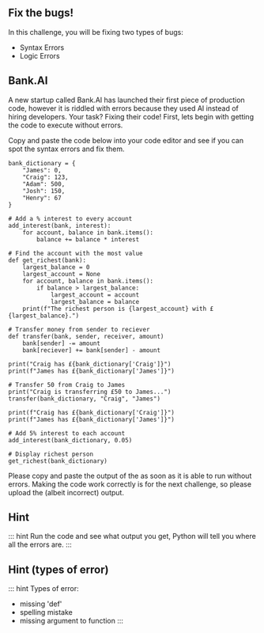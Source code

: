 ## Fix the bugs!
In this challenge, you will be fixing two types of bugs:
- Syntax Errors
- Logic Errors

## Bank.AI
A new startup called Bank.AI has launched their first piece of production code, however it is riddled with errors because they used AI instead of hiring developers.
Your task? Fixing their code! First, lets begin with getting the code to execute without errors.

Copy and paste the code below into your code editor and see if you can spot the syntax errors and fix them.

```python+copy
bank_dictionary = {
    "James": 0,
    "Craig": 123,
    "Adam": 500,
    "Josh": 150,
    "Henry": 67
}

# Add a % interest to every account
add_interest(bank, interest):
    for account, balance in bank.items():
        balance += balance * interest

# Find the account with the most value
def get_richest(bank):
    largest_balance = 0
    largest_account = None
    for account, balance in bank.items():
        if balance > largest_balance:
            largest_account = account
            largest_balance = balance
    print(f"The richest person is {largest_account} with £{largest_balance}.")

# Transfer money from sender to reciever
def transfer(bank, sender, receiver, amount)
    bank[sender] -= amount
    bank[reciever] += bank[sender] - amount

print("Craig has £{bank_dictionary['Craig']}")
print(f"James has £{bank_dictionary['James']}")

# Transfer 50 from Craig to James
print("Craig is transferring £50 to James...")
transfer(bank_dictionary, "Craig", "James")

print(f"Craig has £{bank_dictionary['Craig']}")
print(f"James has £{bank_dictionary['James']}")

# Add 5% interest to each account
add_interest(bank_dictionary, 0.05)

# Display richest person
get_richest(bank_dictionary)
```
Please copy and paste the output of the as soon as it is able to run without errors. Making the code work correctly is for the next challenge, so please upload the (albeit incorrect) output.
## Hint
::: hint
Run the code and see what output you get, Python will tell you where all the errors are.
:::
## Hint (types of error)
::: hint
Types of error:
- missing 'def'
- spelling mistake
- missing argument to function
:::